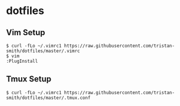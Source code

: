 # dotfiles

## Vim Setup
```
$ curl -fLo ~/.vimrc1 https://raw.githubusercontent.com/tristan-smith/dotfiles/master/.vimrc
$ vim
:PlugInstall
```

## Tmux Setup
```
$ curl -fLo ~/.vimrc1 https://raw.githubusercontent.com/tristan-smith/dotfiles/master/.tmux.conf
```
